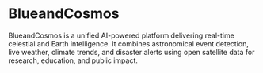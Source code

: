 # BlueandCosmos
BlueandCosmos is a unified AI-powered platform delivering real-time celestial and Earth intelligence. It combines astronomical event detection, live weather, climate trends, and disaster alerts using open satellite data for research, education, and public impact.


